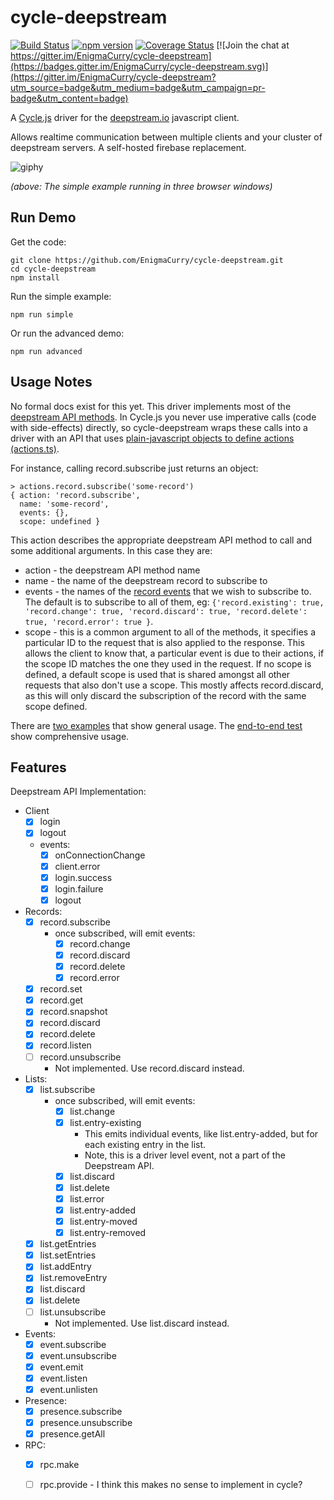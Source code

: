 cycle-deepstream
=====================

[![Build Status](https://travis-ci.org/EnigmaCurry/cycle-deepstream.svg?branch=master)](https://travis-ci.org/EnigmaCurry/cycle-deepstream)
[![npm version](https://img.shields.io/npm/v/cycle-deepstream.svg?maxAge=86400)](https://www.npmjs.com/package/cycle-deepstream)
[![Coverage Status](https://coveralls.io/repos/github/EnigmaCurry/cycle-deepstream/badge.svg?branch=master)](https://coveralls.io/github/EnigmaCurry/cycle-deepstream?branch=master)
[![Join the chat at https://gitter.im/EnigmaCurry/cycle-deepstream](https://badges.gitter.im/EnigmaCurry/cycle-deepstream.svg)](https://gitter.im/EnigmaCurry/cycle-deepstream?utm_source=badge&utm_medium=badge&utm_campaign=pr-badge&utm_content=badge)

A [Cycle.js](https://cycle.js.org/) driver for the [deepstream.io](https://deepstream.io) javascript client.

Allows realtime communication between multiple clients and your cluster of deepstream servers. A self-hosted firebase replacement.

![giphy](https://cloud.githubusercontent.com/assets/43061/23532850/f8351d38-ff7b-11e6-9645-905309d7ee05.gif)

*(above: The simple example running in three browser windows)*


Run Demo
----------
Get the code:

    git clone https://github.com/EnigmaCurry/cycle-deepstream.git
    cd cycle-deepstream
    npm install
    
Run the simple example:

    npm run simple

Or run the advanced demo:

    npm run advanced

Usage Notes
-------------

No formal docs exist for this yet. This driver implements most of the [deepstream API methods](https://deepstream.io/docs/client-js/client/). In Cycle.js you never use imperative calls (code with side-effects) directly, so cycle-deepstream wraps these calls into a driver with an API that uses [plain-javascript objects to define actions (actions.ts)](https://github.com/EnigmaCurry/cycle-deepstream/blob/master/src/actions.ts).

For instance, calling record.subscribe just returns an object:

    > actions.record.subscribe('some-record')
    { action: 'record.subscribe',
      name: 'some-record',
      events: {},
      scope: undefined }

This action describes the appropriate deepstream API method to call and some additional arguments. In this case they are:

 * action - the deepstream API method name
 * name - the name of the deepstream record to subscribe to
 * events - the names of the [record events](https://deepstream.io/docs/client-js/datasync-record/#events) that we wish to subscribe to. The default is to subscribe to all of them, eg: ```{'record.existing': true, 'record.change': true, 'record.discard': true, 'record.delete': true, 'record.error': true }```. 
 * scope - this is a common argument to all of the methods, it specifies a particular ID to the request that is also applied to the response. This allows the client to know that, a particular event is due to their actions, if the scope ID matches the one they used in the request. If no scope is defined, a default scope is used that is shared amongst all other requests that also don't use a scope. This mostly affects record.discard, as this will only discard the subscription of the record with the same scope defined.
 
There are [two examples](https://github.com/EnigmaCurry/cycle-deepstream/tree/master/examples) that show general usage. The [end-to-end test](https://github.com/EnigmaCurry/cycle-deepstream/blob/master/src/index.spec.ts) show comprehensive usage. 

Features
----------

Deepstream API Implementation:
  - Client
    - [x] login
    - [x] logout
    - events:
      - [x] onConnectionChange
      - [x] client.error
      - [x] login.success
      - [x] login.failure
      - [x] logout
  - Records:
    - [x] record.subscribe
       - once subscribed, will emit events:
         - [x] record.change
         - [x] record.discard
         - [x] record.delete
         - [x] record.error
    - [x] record.set
    - [x] record.get
    - [x] record.snapshot
    - [x] record.discard
    - [x] record.delete
    - [x] record.listen
    - [ ] record.unsubscribe
      - Not implemented. Use record.discard instead.
    
  - Lists:
    - [x] list.subscribe
      - once subscribed, will emit events:
         - [x] list.change
         - [x] list.entry-existing
           - This emits individual events, like list.entry-added, but for each existing entry in the list.
           - Note, this is a driver level event, not a part of the Deepstream API.
         - [x] list.discard
         - [x] list.delete
         - [x] list.error
         - [x] list.entry-added
         - [x] list.entry-moved
         - [x] list.entry-removed
    - [x] list.getEntries
    - [x] list.setEntries
    - [x] list.addEntry
    - [x] list.removeEntry
    - [x] list.discard
    - [x] list.delete
    - [ ] list.unsubscribe
      - Not implemented. Use list.discard instead.
    
    
  - Events:
    - [x] event.subscribe
    - [x] event.unsubscribe
    - [x] event.emit
    - [x] event.listen
    - [x] event.unlisten
    
  - Presence:
    - [x] presence.subscribe
    - [x] presence.unsubscribe
    - [x] presence.getAll
    
  - RPC:
    - [x] rpc.make
    - [ ] rpc.provide - I think this makes no sense to implement in cycle?

